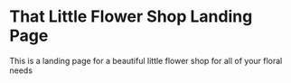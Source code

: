 # That Little Flower Shop Landing Page

This is a landing page for a beautiful little flower shop for all of your floral needs

